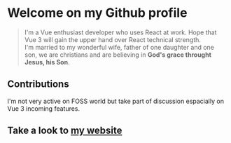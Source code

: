 # Welcome on my Github profile

> I'm a Vue enthusiast developer who uses React at work. Hope that Vue 3 will gain the upper hand over React technical strength.  
> I'm married to my wonderful wife, father of one daughter and one son, we are christians and are believing in **God's grace throught Jesus, his Son**.

## Contributions

I'm not very active on FOSS world but take part of discussion espacially on Vue 3 incoming features.

## Take a look to [my website](https://book.micheledighoffer.fr)
